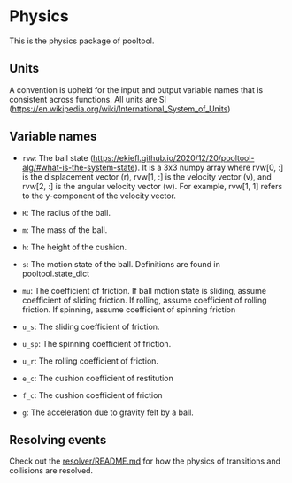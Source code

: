 # Physics

This is the physics package of pooltool.

## Units

A convention is upheld for the input and output variable names that is
consistent across functions. All units are SI
(https://en.wikipedia.org/wiki/International_System_of_Units)

## Variable names

- `rvw`: The ball state (https://ekiefl.github.io/2020/12/20/pooltool-alg/#what-is-the-system-state). It is a 3x3 numpy array where rvw[0, :] is the displacement vector (r), rvw[1, :] is the velocity vector (v), and rvw[2, :] is the angular velocity vector (w). For example, rvw[1, 1] refers to the y-component of the velocity vector.

- `R`: The radius of the ball.

- `m`: The mass of the ball.

- `h`: The height of the cushion.

- `s`: The motion state of the ball. Definitions are found in pooltool.state_dict

- `mu`: The coefficient of friction. If ball motion state is sliding, assume coefficient of sliding friction. If rolling, assume coefficient of rolling friction. If spinning, assume coefficient of spinning friction

- `u_s`: The sliding coefficient of friction.

- `u_sp`: The spinning coefficient of friction.

- `u_r`: The rolling coefficient of friction.

- `e_c`: The cushion coefficient of restitution

- `f_c`: The cushion coefficient of friction

- `g`: The acceleration due to gravity felt by a ball.

## Resolving events

Check out the [resolver/README.md](resolver/README.md) for how the physics of transitions and collisions are resolved.
